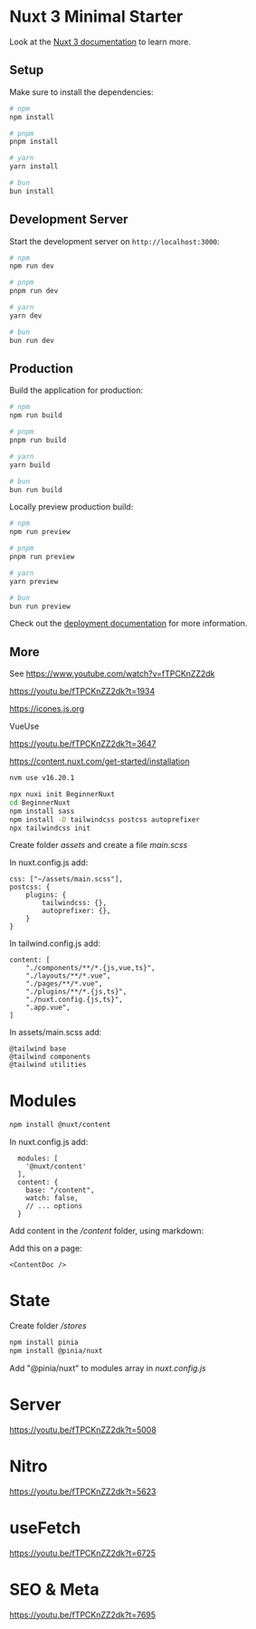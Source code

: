 # Nuxt 3 Minimal Starter

Look at the [Nuxt 3 documentation](https://nuxt.com/docs/getting-started/introduction) to learn more.

## Setup

Make sure to install the dependencies:

```bash
# npm
npm install

# pnpm
pnpm install

# yarn
yarn install

# bun
bun install
```

## Development Server

Start the development server on `http://localhost:3000`:

```bash
# npm
npm run dev

# pnpm
pnpm run dev

# yarn
yarn dev

# bun
bun run dev
```

## Production

Build the application for production:

```bash
# npm
npm run build

# pnpm
pnpm run build

# yarn
yarn build

# bun
bun run build
```

Locally preview production build:

```bash
# npm
npm run preview

# pnpm
pnpm run preview

# yarn
yarn preview

# bun
bun run preview
```

Check out the [deployment documentation](https://nuxt.com/docs/getting-started/deployment) for more information.

## More

See https://www.youtube.com/watch?v=fTPCKnZZ2dk

https://youtu.be/fTPCKnZZ2dk?t=1934

https://icones.js.org

VueUse

https://youtu.be/fTPCKnZZ2dk?t=3647

https://content.nuxt.com/get-started/installation

```bash
nvm use v16.20.1

npx nuxi init BeginnerNuxt
cd BeginnerNuxt
npm install sass
npm install -D tailwindcss postcss autoprefixer
npx tailwindcss init
```

Create folder _assets_ and create a file _main.scss_

In nuxt.config.js add:

```
css: ["~/assets/main.scss"],
postcss: {
    plugins: {
        tailwindcss: {},
        autoprefixer: {},
    }
}
```

In tailwind.config.js add:

```
content: [
    "./components/**/*.{js,vue,ts}",
    "./layouts/**/*.vue",
    "./pages/**/*.vue",
    "./plugins/**/*.{js,ts}",
    "./nuxt.config.{js,ts}",
    ".app.vue",
]
```

In assets/main.scss add:

```
@tailwind base
@tailwind components
@tailwind utilities
```

# Modules

```bash
npm install @nuxt/content
```

In nuxt.config.js add:

```
  modules: [
    '@nuxt/content'
  ],
  content: {
    base: "/content",
    watch: false,
    // ... options
  }
```

Add content in the _/content_ folder, using markdown:

Add this on a page:

```
<ContentDoc />
```

# State

Create folder _/stores_

```bash
npm install pinia
npm install @pinia/nuxt
```

Add "@pinia/nuxt" to modules array in _nuxt.config.js_

# Server

https://youtu.be/fTPCKnZZ2dk?t=5008

# Nitro

https://youtu.be/fTPCKnZZ2dk?t=5623

# useFetch

https://youtu.be/fTPCKnZZ2dk?t=6725

# SEO & Meta

https://youtu.be/fTPCKnZZ2dk?t=7695
